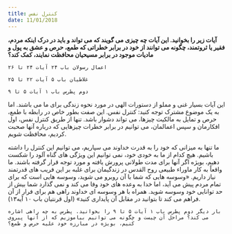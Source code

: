 ```yaml
---
title: کنترل نفس
date: 11/01/2018
---
```


**آیات زیر را بخوانید. این آیات چه چیزی می گویند که می تواند و باید در درک اینکه مردم، فقیر یا ثروتمند، چگونه می توانند از خود در برابر خطراتی که طمع، حرص و عشق به پول و مادیات موجود در برابر مسیحیان محافظت نمایند، کمک کند؟**

`اعمال رسولان باب ۲۴ آیات ۲۴ تا ۲۶`

`غلاطیان باب ۵ آیات ۲۲ تا ۲۵`

`دوم پطرس باب ۱ آیات ۵ تا ۹`

این آیات بسیار غنی و مملو از دستورات الهی در مورد نحوه زندگی برای ما می باشند. اما به یک موضوع مشترک توجه کنید: کنترل نفس. این صفت بطور خاص در رابطه با طمع، حرص و تمایل به مالکیت چیزها، می تواند دشوار باشد. تنها از طریق کنترل نفس، اول افکارمان و سپس اعمالمان، می توانیم در برابر خطرات چیزهایی که درباره آنها صحبت کردیم، محافظت شویم.

ما تنها به میزانی که خود را به قدرت خداوند می سپاریم، می توانیم این کنترل را داشته باشیم. هیچ کدام از ما به خودی خود، نمی توانیم این ویژگی های گناه آلود را شکست دهیم، بویژه اگر آنها برای مدت طولانی پرورش یافته و مورد توجه قرار گرفته باشند. ما واقعاً به کار ماوراء طبیعی روح القدس در زندگیمان برای غلبه بر این فریب های قدرتمند نیاز داریم. «وسوسه هایی که شما با آن روبرو می شوید، وسوسه هایی است که برای تمام مردم پیش می آید، اما خدا به وعده های خود وفا می کند و نمی گذارد شما بیش از حد توانایی خود وسوسه شوید. همراه با هر وسوسه ای خداوند راهی هم برای فرار از آن فراهم می کند تا بتوانید در مقابل آن پایداری کنید» (اول قرنتیان باب ۱۰ آیه۱۳).

`بار دیگر دوم پطرس باب ۱ آیات ۵ تا ۹ را بخوانید. پطرس به چه راهی اشاره می کند؟ مراحل آن چیست و چگونه می توانیم بیاموزیم که از آنها پیروی کنیم، بویژه در مبارزه خود علیه حرص و طمع؟`